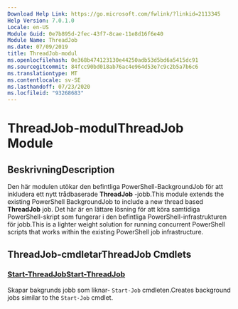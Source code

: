 ```yaml
---
Download Help Link: https://go.microsoft.com/fwlink/?linkid=2113345
Help Version: 7.0.1.0
Locale: en-US
Module Guid: 0e7b895d-2fec-43f7-8cae-11e8d16f6e40
Module Name: ThreadJob
ms.date: 07/09/2019
title: ThreadJob-modul
ms.openlocfilehash: 0e368b474123130e44250adb53d5bd6a5415dc91
ms.sourcegitcommit: 84fcc90bd018ab76ac4e964d53e7c9c2b5a7b6c6
ms.translationtype: MT
ms.contentlocale: sv-SE
ms.lasthandoff: 07/23/2020
ms.locfileid: "93268683"
---
```

# <span data-ttu-id="b779a-102">ThreadJob-modul</span><span class="sxs-lookup"><span data-stu-id="b779a-102">ThreadJob Module</span></span>

## <span data-ttu-id="b779a-103">Beskrivning</span><span class="sxs-lookup"><span data-stu-id="b779a-103">Description</span></span>
<span data-ttu-id="b779a-104">Den här modulen utökar den befintliga PowerShell-BackgroundJob för att inkludera ett nytt trådbaserade **ThreadJob** -jobb.</span><span class="sxs-lookup"><span data-stu-id="b779a-104">This module extends the existing PowerShell BackgroundJob to include a new thread based **ThreadJob** job.</span></span> <span data-ttu-id="b779a-105">Det här är en lättare lösning för att köra samtidiga PowerShell-skript som fungerar i den befintliga PowerShell-infrastrukturen för jobb.</span><span class="sxs-lookup"><span data-stu-id="b779a-105">This is a lighter weight solution for running concurrent PowerShell scripts that works within the existing PowerShell job infrastructure.</span></span>

## <span data-ttu-id="b779a-106">ThreadJob-cmdletar</span><span class="sxs-lookup"><span data-stu-id="b779a-106">ThreadJob Cmdlets</span></span>

### [<span data-ttu-id="b779a-107">Start-ThreadJob</span><span class="sxs-lookup"><span data-stu-id="b779a-107">Start-ThreadJob</span></span>](Start-ThreadJob.md)
<span data-ttu-id="b779a-108">Skapar bakgrunds jobb som liknar- `Start-Job` cmdleten.</span><span class="sxs-lookup"><span data-stu-id="b779a-108">Creates background jobs similar to the `Start-Job` cmdlet.</span></span>
